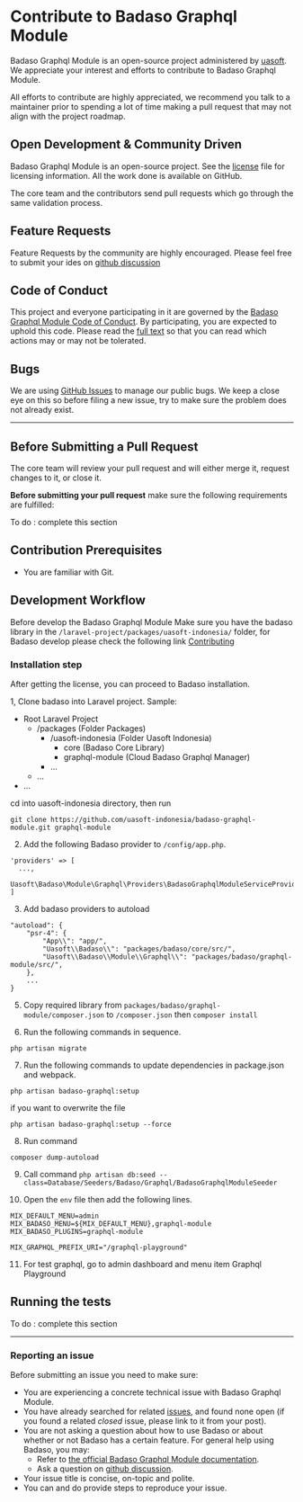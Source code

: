 # Contribute to Badaso Graphql Module

Badaso Graphql Module is an open-source project administered by [uasoft](https://soft.uatech.co.id). We appreciate your interest and efforts to contribute to Badaso Graphql Module.

All efforts to contribute are highly appreciated, we recommend you talk to a maintainer prior to spending a lot of time making a pull request that may not align with the project roadmap.

## Open Development & Community Driven

Badaso Graphql Module is an open-source project. See the [license](https://github.com/uasoft-indonesia/badaso-graphql-module/blob/master/license) file for licensing information. All the work done is available on GitHub.

The core team and the contributors send pull requests which go through the same validation process.

## Feature Requests

Feature Requests by the community are highly encouraged. Please feel free to submit your ides on [github discussion](https://github.com/uasoft-indonesia/badaso-graphql-module/discussions/categories/ideas)

## Code of Conduct

This project and everyone participating in it are governed by the [Badaso Graphql Module Code of Conduct](code_of_conduct.md). By participating, you are expected to uphold this code. Please read the [full text](code_of_conduct.md) so that you can read which actions may or may not be tolerated.

## Bugs

We are using [GitHub Issues](https://github.com/uasoft-indonesia/badaso-graphql-module/issues) to manage our public bugs. We keep a close eye on this so before filing a new issue, try to make sure the problem does not already exist.

---

## Before Submitting a Pull Request

The core team will review your pull request and will either merge it, request changes to it, or close it.

**Before submitting your pull request** make sure the following requirements are fulfilled:

To do : complete this section

## Contribution Prerequisites

- You are familiar with Git.

## Development Workflow

Before develop the Badaso Graphql Module Make sure you have the badaso library in the `/laravel-project/packages/uasoft-indonesia/` folder, for Badaso develop please check the following link [Contributing](https://github.com/uasoft-indonesia/badaso/blob/main/CONTRIBUTING.md)

### Installation step

After getting the license, you can proceed to Badaso installation.

1, Clone badaso into Laravel project. Sample:
- Root Laravel Project
  - /packages (Folder Packages)
    - /uasoft-indonesia (Folder Uasoft Indonesia)
      - core (Badaso Core Library) 
      - graphql-module (Cloud Badaso Graphql Manager)
    - ...
  - ...
- ...

cd into uasoft-indonesia directory, then run
```
git clone https://github.com/uasoft-indonesia/badaso-graphql-module.git graphql-module
```

2. Add the following Badaso provider to ```/config/app.php```.

```
'providers' => [
  ...,
  Uasoft\Badaso\Module\Graphql\Providers\BadasoGraphqlModuleServiceProvider::class,
]
```

3. Add badaso providers to autoload

```
"autoload": {
    "psr-4": {
        "App\\": "app/",
        "Uasoft\\Badaso\\": "packages/badaso/core/src/",
        "Uasoft\\Badaso\\Module\\Graphql\\": "packages/badaso/graphql-module/src/",
    },
    ...
}
```

5. Copy required library from ```packages/badaso/graphql-module/composer.json``` to ```/composer.json``` then ```composer install```

6. Run the following commands in sequence.
```
php artisan migrate
```

7. Run the following commands to update dependencies in package.json and webpack.
```
php artisan badaso-graphql:setup
```
if you want to overwrite the file 
```
php artisan badaso-graphql:setup --force
```

8. Run command 
```
composer dump-autoload
```

9. Call command `php artisan db:seed --class=Database/Seeders/Badaso/Graphql/BadasoGraphqlModuleSeeder`

10. Open the ```env``` file then add the following lines.
```
MIX_DEFAULT_MENU=admin
MIX_BADASO_MENU=${MIX_DEFAULT_MENU},graphql-module
MIX_BADASO_PLUGINS=graphql-module

MIX_GRAPHQL_PREFIX_URI="/graphql-playground"
```

11. For test graphql, go to admin dashboard and menu item Graphql Playground

## Running the tests

To do : complete this section

---

### Reporting an issue

Before submitting an issue you need to make sure:

- You are experiencing a concrete technical issue with Badaso Graphql Module.
- You have already searched for related [issues](https://github.com/uasoft-indonesia/badaso-graphql-module/issues), and found none open (if you found a related _closed_ issue, please link to it from your post).
- You are not asking a question about how to use Badaso or about whether or not Badaso has a certain feature. For general help using Badaso, you may:
  - Refer to [the official Badaso Graphql Module documentation](https://github.com/uasoft-indonesia/badaso-graphql-module).
  - Ask a question on [github discussion](https://github.com/uasoft-indonesia/badaso-graphql-module/discussions).
- Your issue title is concise, on-topic and polite.
- You can and do provide steps to reproduce your issue.
